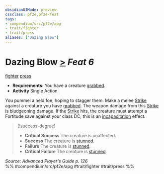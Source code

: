 ```yaml
---
obsidianUIMode: preview
cssclass: pf2e,pf2e-feat
tags:
- compendium/src/pf2e/apg
- trait/fighter
- trait/press
aliases: ["Dazing Blow"]
---
```

# Dazing Blow  [>](../../rules/core-rulebook/chapter-9-playing-the-game.md#Actions "Single Action") *Feat 6*  
[fighter](../../rules/traits/fighter.md)  [press](../../rules/traits/press.md)  

- **Requirements**: You have a creature [grabbed](../../rules/conditions.md#Grabbed).
- **Activity** Single Action

You pummel a held foe, hoping to stagger them. Make a melee [Strike](../../rules/actions/strike.md) against a creature you have [grabbed](../../rules/conditions.md#Grabbed). The weapon damage from this [Strike](../../rules/actions/strike.md) is bludgeoning damage. If the [Strike](../../rules/actions/strike.md) hits, the creature must attempt a Fortitude save against your class DC; this is an [incapacitation](../../rules/traits/incapacitation.md) effect.

> [!success-degree] 
> - **Critical Success** The creature is unaffected.
> - **Success** The creature is [stunned](../../rules/conditions.md#Stunned).
> - **Failure** The creature is [stunned](../../rules/conditions.md#Stunned).
> - **Critical Failure** The creature is [stunned](../../rules/conditions.md#Stunned).

*Source: Advanced Player's Guide p. 126*  
%% #compendium/src/pf2e/apg #trait/fighter #trait/press %%